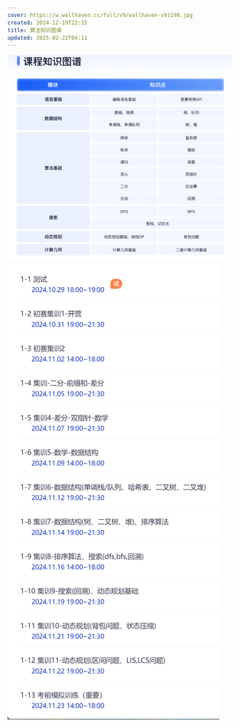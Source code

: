 ```yaml
---
cover: https://w.wallhaven.cc/full/v9/wallhaven-v91198.jpg
created: 2024-12-19T22:15
title: 算法知识图谱
updated: 2025-02-22T04:11
---
```

![](/assets/Pasted%20image%2020241219221516.png)
![](/assets/Pasted%20image%2020241219221648.png)